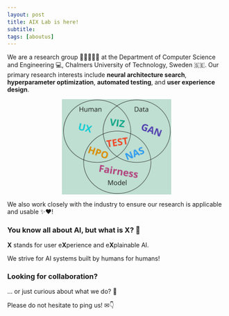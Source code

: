 ```yaml
---
layout: post
title: AIX Lab is here!
subtitle:
tags: [aboutus]
---
```


We are a research group 🧑🏻‍🤝‍🧑🏾 at the Department of Computer Science and Engineering 💻, Chalmers University of Technology, Sweden 🇸🇪. Our primary research interests include **neural architecture search**, **hyperparameter optimization**, **automated testing**, and **user experience design**.

<img title="Our research interests" src="/assets/img/focus.jpg" alt="Three circles: human, data and model." style="width: 40%; display: block; margin-left: auto; margin-right: auto; width: 50%;"/>

We also work closely with the industry to ensure our research is applicable and usable ✨❤!️

### You know all about AI, but what is X? 🧐

**X** stands for user e**X**perience and e**X**plainable AI.

We strive for AI systems built by humans for humans!

### Looking for collaboration?

... or just curious about what we do? 👀

Please do not hesitate to ping us! ✉👇
